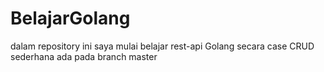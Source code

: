 # BelajarGolang
dalam repository ini saya mulai belajar rest-api Golang secara case CRUD sederhana ada pada branch master
